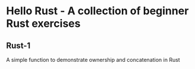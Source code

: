# Hello Rust - A collection of beginner Rust exercises

## Rust-1
A simple function to demonstrate ownership and concatenation in Rust
